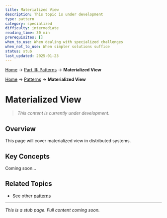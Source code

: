 ```yaml
---
title: Materialized View
description: This topic is under development
type: pattern
category: specialized
difficulty: intermediate
reading_time: 30 min
prerequisites: []
when_to_use: When dealing with specialized challenges
when_not_to_use: When simpler solutions suffice
status: stub
last_updated: 2025-01-23
---
```


<!-- Navigation -->
[Home](../introduction/index.md) → [Part III: Patterns](index.md) → **Materialized View**

<!-- Navigation -->
[Home](../introduction/index.md) → [Patterns](index.md) → **Materialized View**

# Materialized View

> *This content is currently under development.*

## Overview

This page will cover materialized view in distributed systems.

## Key Concepts

Coming soon...

## Related Topics

- See other [patterns](index.md)

---

*This is a stub page. Full content coming soon.*